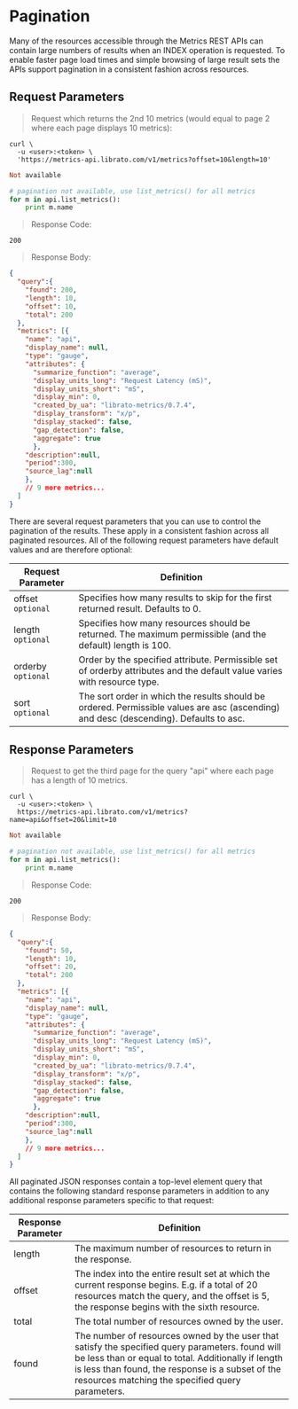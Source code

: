 # Pagination

Many of the resources accessible through the Metrics REST APIs can contain large numbers of results when an INDEX operation is requested. To enable faster page load times and simple browsing of large result sets the APIs support pagination in a consistent fashion across resources.

## Request Parameters

>Request which returns the 2nd 10 metrics (would equal to page 2 where each page displays 10 metrics):

```shell
curl \
  -u <user>:<token> \
  'https://metrics-api.librato.com/v1/metrics?offset=10&length=10'
```

```ruby
Not available
```

```python
# pagination not available, use list_metrics() for all metrics
for m in api.list_metrics():
    print m.name
```

>Response Code:

```
200
```

>Response Body:

```json
{
  "query":{
    "found": 200,
    "length": 10,
    "offset": 10,
    "total": 200
  },
  "metrics": [{
    "name": "api",
    "display_name": null,
    "type": "gauge",
    "attributes": {
      "summarize_function": "average",
      "display_units_long": "Request Latency (mS)",
      "display_units_short": "mS",
      "display_min": 0,
      "created_by_ua": "librato-metrics/0.7.4",
      "display_transform": "x/p",
      "display_stacked": false,
      "gap_detection": false,
      "aggregate": true
      },
    "description":null,
    "period":300,
    "source_lag":null
    },
    // 9 more metrics...
  ]
}
```

There are several request parameters that you can use to control the pagination of the results. These apply in a consistent fashion across all paginated resources. All of the following request parameters have default values and are therefore optional:

Request Parameter | Definition
----------------- | ----------
offset<br>`optional` | Specifies how many results to skip for the first returned result. Defaults to 0.
length<br>`optional` | Specifies how many resources should be returned. The maximum permissible (and the default) length is 100.
orderby<br>`optional` | Order by the specified attribute. Permissible set of orderby attributes and the default value varies with resource type.
sort<br>`optional` | The sort order in which the results should be ordered. Permissible values are asc (ascending) and desc (descending). Defaults to asc.

## Response Parameters

>Request to get the third page for the query "api" where each page has a length of 10 metrics.

```shell
curl \
  -u <user>:<token> \
  https://metrics-api.librato.com/v1/metrics?name=api&offset=20&limit=10
```

```ruby
Not available
```

```python
# pagination not available, use list_metrics() for all metrics
for m in api.list_metrics():
    print m.name
```

>Response Code:

```
200
```

>Response Body:

```json
{
  "query":{
    "found": 50,
    "length": 10,
    "offset": 20,
    "total": 200
  },
  "metrics": [{
    "name": "api",
    "display_name": null,
    "type": "gauge",
    "attributes": {
      "summarize_function": "average",
      "display_units_long": "Request Latency (mS)",
      "display_units_short": "mS",
      "display_min": 0,
      "created_by_ua": "librato-metrics/0.7.4",
      "display_transform": "x/p",
      "display_stacked": false,
      "gap_detection": false,
      "aggregate": true
      },
    "description":null,
    "period":300,
    "source_lag":null
    },
    // 9 more metrics...
  ]
}
```

All paginated JSON responses contain a top-level element query that contains the following standard response parameters in addition to any additional response parameters specific to that request:

Response Parameter | Definition
------------------ | ----------
length | The maximum number of resources to return in the response.
offset | The index into the entire result set at which the current response begins. E.g. if a total of 20 resources match the query, and the offset is 5, the response begins with the sixth resource.
total | The total number of resources owned by the user.
found | The number of resources owned by the user that satisfy the specified query parameters. found will be less than or equal to total. Additionally if length is less than found, the response is a subset of the resources matching the specified query parameters.
